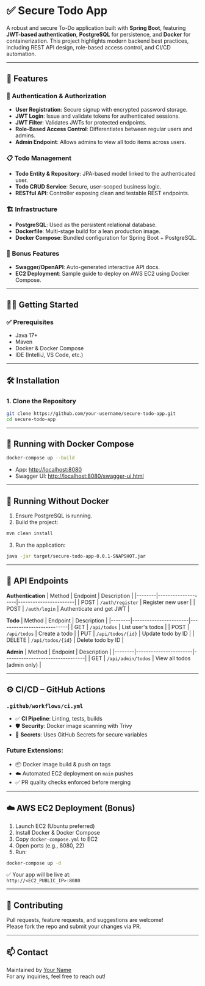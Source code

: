 
# ✅ Secure Todo App

A robust and secure To-Do application built with **Spring Boot**, featuring **JWT-based authentication**, **PostgreSQL** for persistence, and **Docker** for containerization. This project highlights modern backend best practices, including REST API design, role-based access control, and CI/CD automation.

---

## 🚀 Features

### 🔐 Authentication & Authorization
- **User Registration**: Secure signup with encrypted password storage.
- **JWT Login**: Issue and validate tokens for authenticated sessions.
- **JWT Filter**: Validates JWTs for protected endpoints.
- **Role-Based Access Control**: Differentiates between regular users and admins.
- **Admin Endpoint**: Allows admins to view all todo items across users.

### 📋 Todo Management
- **Todo Entity & Repository**: JPA-based model linked to the authenticated user.
- **Todo CRUD Service**: Secure, user-scoped business logic.
- **RESTful API**: Controller exposing clean and testable REST endpoints.

### 🏗️ Infrastructure
- **PostgreSQL**: Used as the persistent relational database.
- **Dockerfile**: Multi-stage build for a lean production image.
- **Docker Compose**: Bundled configuration for Spring Boot + PostgreSQL.

### 🧰 Bonus Features
- **Swagger/OpenAPI**: Auto-generated interactive API docs.
- **EC2 Deployment**: Sample guide to deploy on AWS EC2 using Docker Compose.

---

## 🧑‍💻 Getting Started

### ✅ Prerequisites
- Java 17+
- Maven
- Docker & Docker Compose
- IDE (IntelliJ, VS Code, etc.)

---

## 🛠️ Installation

### 1. Clone the Repository

```bash
git clone https://github.com/your-username/secure-todo-app.git
cd secure-todo-app
```
---

## 🐳 Running with Docker Compose

```bash
docker-compose up --build
```

- App: [http://localhost:8080](http://localhost:8080)
- Swagger UI: [http://localhost:8080/swagger-ui.html](http://localhost:8080/swagger-ui.html)

---

## 🔧 Running Without Docker

1. Ensure PostgreSQL is running.
2. Build the project:

```bash
mvn clean install
```

3. Run the application:

```bash
java -jar target/secure-todo-app-0.0.1-SNAPSHOT.jar
```

---

## 🔗 API Endpoints

**Authentication**
| Method | Endpoint           | Description           |
|--------|--------------------|-----------------------|
| POST   | `/auth/register`   | Register new user     |
| POST   | `/auth/login`      | Authenticate and get JWT |

**Todo**
| Method | Endpoint              | Description                |
|--------|-----------------------|----------------------------|
| GET    | `/api/todos`          | List user's todos          |
| POST   | `/api/todos`          | Create a todo              |
| PUT    | `/api/todos/{id}`     | Update todo by ID          |
| DELETE | `/api/todos/{id}`     | Delete todo by ID          |

**Admin**
| Method | Endpoint              | Description                     |
|--------|-----------------------|---------------------------------|
| GET    | `/api/admin/todos`    | View all todos (admin only)     |

---

## ⚙️ CI/CD – GitHub Actions

### `.github/workflows/ci.yml`

- ✅ **CI Pipeline**: Linting, tests, builds
- 🛡️ **Security**: Docker image scanning with Trivy
- 🔐 **Secrets**: Uses GitHub Secrets for secure variables

### Future Extensions:
- 📦 Docker image build & push on tags
- ☁️ Automated EC2 deployment on `main` pushes
- ✅ PR quality checks enforced before merging

---

## ☁️ AWS EC2 Deployment (Bonus)

1. Launch EC2 (Ubuntu preferred)
2. Install Docker & Docker Compose
3. Copy `docker-compose.yml` to EC2
4. Open ports (e.g., 8080, 22)
5. Run:

```bash
docker-compose up -d
```

✅ Your app will be live at:  
`http://<EC2_PUBLIC_IP>:8080`

---

## 🙌 Contributing

Pull requests, feature requests, and suggestions are welcome!  
Please fork the repo and submit your changes via PR.

---


## 📫 Contact

Maintained by [Your Name](https://github.com/your-username)  
For any inquiries, feel free to reach out!
